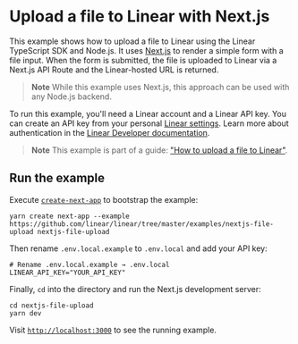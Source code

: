 # Upload a file to Linear with Next.js

This example shows how to upload a file to Linear using the Linear TypeScript SDK and Node.js. It uses [Next.js](https://nextjs.org/) to render a simple form with a file input. When the form is submitted, the file is uploaded to Linear via a Next.js API Route and the Linear-hosted URL is returned.

> **Note**
> While this example uses Next.js, this approach can be used with any Node.js backend.

To run this example, you'll need a Linear account and a Linear API key. You can create an API key from your personal [Linear settings](https://linear.app/settings/api). Learn more about authentication in the [Linear Developer documentation](https://developers.linear.app/docs/sdk/getting-started#2.-create-a-linear-client).

> **Note**
> This example is part of a guide: ["How to upload a file to Linear"](https://developers.linear.app/guides/how-to-upload-a-file-to-linear).

## Run the example

Execute [`create-next-app`](https://github.com/vercel/next.js/tree/canary/packages/create-next-app) to bootstrap the example:

```shell
yarn create next-app --example https://github.com/linear/linear/tree/master/examples/nextjs-file-upload nextjs-file-upload
```

Then rename `.env.local.example` to `.env.local` and add your API key:

```
# Rename .env.local.example → .env.local
LINEAR_API_KEY="YOUR_API_KEY"
```

Finally, `cd` into the directory and run the Next.js development server:

```shell
cd nextjs-file-upload
yarn dev
```

Visit [`http://localhost:3000`](http://localhost:3000) to see the running example.
